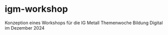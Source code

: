 # igm-workshop
Konzeption eines Workshops für die IG Metall Themenwoche Bildung Digital im Dezember 2024
